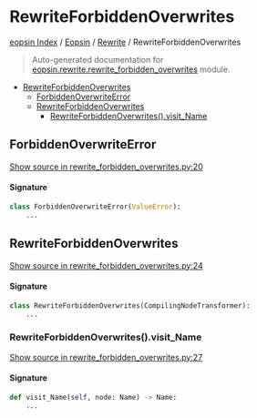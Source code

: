 # RewriteForbiddenOverwrites

[eopsin Index](../../README.md#eopsin-index) /
[Eopsin](../index.md#eopsin) /
[Rewrite](./index.md#rewrite) /
RewriteForbiddenOverwrites

> Auto-generated documentation for [eopsin.rewrite.rewrite_forbidden_overwrites](https://github.com/ImperatorLang/eopsin/blob/master/eopsin/rewrite/rewrite_forbidden_overwrites.py) module.

- [RewriteForbiddenOverwrites](#rewriteforbiddenoverwrites)
  - [ForbiddenOverwriteError](#forbiddenoverwriteerror)
  - [RewriteForbiddenOverwrites](#rewriteforbiddenoverwrites-1)
    - [RewriteForbiddenOverwrites().visit_Name](#rewriteforbiddenoverwrites()visit_name)

## ForbiddenOverwriteError

[Show source in rewrite_forbidden_overwrites.py:20](https://github.com/ImperatorLang/eopsin/blob/master/eopsin/rewrite/rewrite_forbidden_overwrites.py#L20)

#### Signature

```python
class ForbiddenOverwriteError(ValueError):
    ...
```



## RewriteForbiddenOverwrites

[Show source in rewrite_forbidden_overwrites.py:24](https://github.com/ImperatorLang/eopsin/blob/master/eopsin/rewrite/rewrite_forbidden_overwrites.py#L24)

#### Signature

```python
class RewriteForbiddenOverwrites(CompilingNodeTransformer):
    ...
```

### RewriteForbiddenOverwrites().visit_Name

[Show source in rewrite_forbidden_overwrites.py:27](https://github.com/ImperatorLang/eopsin/blob/master/eopsin/rewrite/rewrite_forbidden_overwrites.py#L27)

#### Signature

```python
def visit_Name(self, node: Name) -> Name:
    ...
```